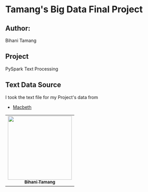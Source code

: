 # Tamang's Big Data Final Project

## Author:
Bihani Tamang
<table>
  <tr>
   <td align="center"><a href="https://github.com/blonbihani"><img src="https://avatars.githubusercontent.com/blonbihani" width="200px;" alt=""/><br /><sub><b>Bihani Tamang</b></sub></a><br /><a href="https://github.com/blonbihani" title="Code"></a></td>

## Project
PySpark Text Processing

## Text Data Source
I took the text file for my Project's data from 

- [Macbeth](https://github.com/cs109/2015/blob/master/Lectures/Lecture15b/sparklect/shakes/macbeth.txt)
